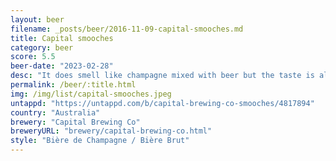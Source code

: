 ```yaml
---
layout: beer
filename: _posts/beer/2016-11-09-capital-smooches.md
title: Capital smooches
category: beer
score: 5.5
beer-date: "2023-02-28"
desc: "It does smell like champagne mixed with beer but the taste is all over the place. There is strawberry but it’s very faint. I wouldn’t buy another"
permalink: /beer/:title.html
img: /img/list/capital-smooches.jpeg
untappd: "https://untappd.com/b/capital-brewing-co-smooches/4817894"
country: "Australia"
brewery: "Capital Brewing Co"
breweryURL: "brewery/capital-brewing-co.html"
style: "Bière de Champagne / Bière Brut"
---
```

